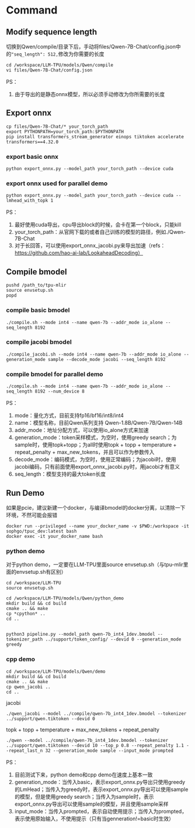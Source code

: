# Command

## Modify sequence length

切换到Qwen/compile/目录下后，手动将files/Qwen-7B-Chat/config.json中的`"seq_length": 512,`修改为你需要的长度
```shell
cd /workspace/LLM-TPU/models/Qwen/compile
vi files/Qwen-7B-Chat/config.json
```

PS：
1. 由于导出的是静态onnx模型，所以必须手动修改为你所需要的长度

## Export onnx

```shell
cp files/Qwen-7B-Chat/* your_torch_path
export PYTHONPATH=your_torch_path:$PYTHONPATH
pip install transformers_stream_generator einops tiktoken accelerate transformers==4.32.0
```

### export basic onnx
```shell
python export_onnx.py --model_path your_torch_path --device cuda
```

### export onnx used for parallel demo
```shell
python export_onnx.py --model_path your_torch_path --device cuda --lmhead_with_topk 1
```

PS：
1. 最好使用cuda导出，cpu导出block的时候，会卡在第一个block，只能kill
2. your_torch_path：从官网下载的或者自己训练的模型的路径，例如./Qwen-7B-Chat
3. 对于长回答，可以使用export_onnx_jacobi.py来导出加速（refs：https://github.com/hao-ai-lab/LookaheadDecoding）

## Compile bmodel

```shell
pushd /path_to/tpu-mlir
source envsetup.sh
popd
```

### compile basic bmodel
```shell
./compile.sh --mode int4 --name qwen-7b --addr_mode io_alone --seq_length 8192
```

### compile jacobi bmodel
```shell
./compile_jacobi.sh --mode int4 --name qwen-7b --addr_mode io_alone --generation_mode sample --decode_mode jacobi --seq_length 8192
```

### compile bmodel for parallel demo
```shell
./compile.sh --mode int4 --name qwen-7b --addr_mode io_alone --seq_length 8192 --num_device 8
```

PS：
1. mode：量化方式，目前支持fp16/bf16/int8/int4
2. name：模型名称，目前Qwen系列支持 Qwen-1.8B/Qwen-7B/Qwen-14B
3. addr_mode：地址分配方式，可以使用io_alone方式来加速
4. generation_mode：token采样模式，为空时，使用greedy search；为sample时，使用topk+topp；为all时使用topk + topp + temperature + repeat_penalty + max_new_tokens，并且可以作为参数传入
5. decode_mode：编码模式，为空时，使用正常编码；为jacobi时，使用jacobi编码，只有前面使用export_onnx_jacobi.py时，用jacobi才有意义
6. seq_length：模型支持的最大token长度

## Run Demo

如果是pcie，建议新建一个docker，与编译bmodel的docker分离，以清除一下环境，不然可能会报错
```
docker run --privileged --name your_docker_name -v $PWD:/workspace -it sophgo/tpuc_dev:latest bash
docker exec -it your_docker_name bash
```

### python demo

对于python demo，一定要在LLM-TPU里面source envsetup.sh（与tpu-mlir里面的envsetup.sh有区别）
```shell
cd /workspace/LLM-TPU
source envsetup.sh
```

```
cd /workspace/LLM-TPU/models/Qwen/python_demo
mkdir build && cd build
cmake .. && make
cp *cpython* ..
cd ..


python3 pipeline.py --model_path qwen-7b_int4_1dev.bmodel --tokenizer_path ../support/token_config/ --devid 0 --generation_mode greedy
```

### cpp demo
```shell
cd /workspace/LLM-TPU/models/Qwen/demo
mkdir build && cd build
cmake .. && make
cp qwen_jacobi ..
cd ..
```

jacobi
```
./qwen_jacobi --model ../compile/qwen-7b_int4_1dev.bmodel --tokenizer ../support/qwen.tiktoken --devid 0
```

topk + topp + temperature + max_new_tokens + repeat_penalty
```
./qwen --model ../compile/qwen-7b_int4_1dev.bmodel --tokenizer ../support/qwen.tiktoken --devid 10 --top_p 0.8 --repeat_penalty 1.1 --repeat_last_n 32 --generation_mode sample --input_mode prompted
```

PS：
1. 目前测试下来，python demo和cpp demo在速度上基本一致
2. generation_mode：当传入basic，表示export_onnx.py导出只使用greedy的LmHead；当传入为greedy时，表示export_onnx.py导出可以使用sample的模型，但是使用greedy search；当传入为sample时，表示export_onnx.py导出可以使用sample的模型，并且使用sample采样
3. input_mode：当传入prompted，表示自动使用提示；当传入为prompted，表示使用原始输入，不使用提示（只有当genneration!=basic时生效）